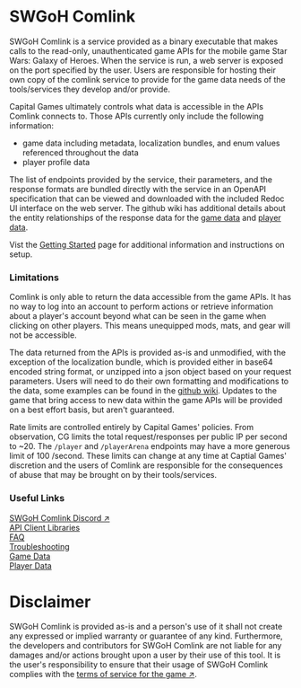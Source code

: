 # SWGoH Comlink

SWGoH Comlink is a service provided as a binary executable that makes calls to the read-only, unauthenticated game APIs for the mobile game Star Wars: Galaxy of Heroes. When the service is run, a web server is exposed on the port specified by the user. Users are responsible for hosting their own copy of the comlink service to provide for the game data needs of the tools/services they develop and/or provide.

Capital Games ultimately controls what data is accessible in the APIs Comlink connects to. Those APIs currently only include the following information:
- game data including metadata, localization bundles, and enum values referenced throughout the data
- player profile data

The list of endpoints provided by the service, their parameters, and the response formats are bundled directly with the service in an OpenAPI specification that can be viewed and downloaded with the included Redoc UI interface on the web server.  The github wiki has additional details about the entity relationships of the response data for the [game data](https://github.com/swgoh-utils/swgoh-comlink/wiki/Game-Data) and [player data](https://github.com/swgoh-utils/swgoh-comlink/wiki/Player-Data).

Vist the [Getting Started](https://github.com/swgoh-utils/swgoh-comlink/wiki/Getting-Started) page for additional information and instructions on setup.

### Limitations
Comlink is only able to return the data accessible from the game APIs. It has no way to log into an account to perform actions or retrieve information about a player's account beyond what can be seen in the game when clicking on other players. This means unequipped mods, mats, and gear will not be accessible.

The data returned from the APIs is provided as-is and unmodified, with the exception of the localization bundle, which is provided either in base64 encoded string format, or unzipped into a json object based on your request parameters. Users will need to do their own formatting and modifications to the data, some examples can be found in the [github wiki](https://github.com/swgoh-utils/swgoh-comlink/wiki/home). Updates to the game that bring access to new data within the game APIs will be provided on a best effort basis, but aren't guaranteed.

Rate limits are controlled entirely by Capital Games' policies.  From observation, CG limits the total request/responses per public IP per second to ~20. The `/player` and `/playerArena` endpoints may have a more generous limit of 100 /second. These limits can change at any time at Captial Games' discretion and the users of Comlink are responsible for the consequences of abuse that may be brought on by their tools/services.

### Useful Links
[SWGoH Comlink Discord &#8599;](https://discord.gg/zs3DwRrXQP)\
[API Client Libraries](https://github.com/swgoh-utils/swgoh-comlink/wiki/API-Client-Libraries)\
[FAQ](https://github.com/swgoh-utils/swgoh-comlink/wiki/FAQ)\
[Troubleshooting](https://github.com/swgoh-utils/swgoh-comlink/wiki/Troubleshooting)\
[Game Data](https://github.com/swgoh-utils/swgoh-comlink/wiki/Game-Data)\
[Player Data](https://github.com/swgoh-utils/swgoh-comlink/wiki/Player-Data)

# Disclaimer

SWGoH Comlink is provided as-is and a person's use of it shall not create any expressed or implied warranty or guarantee of any kind. Furthermore, the developers and contributors for SWGoH Comlink are not liable for any damages and/or actions brought upon a user by their use of this tool. It is the user's responsibility to ensure that their usage of SWGoH Comlink complies with the [terms of service for the game &#8599;](https://www.ea.com/legal/user-agreement#rules-of-conduct).
